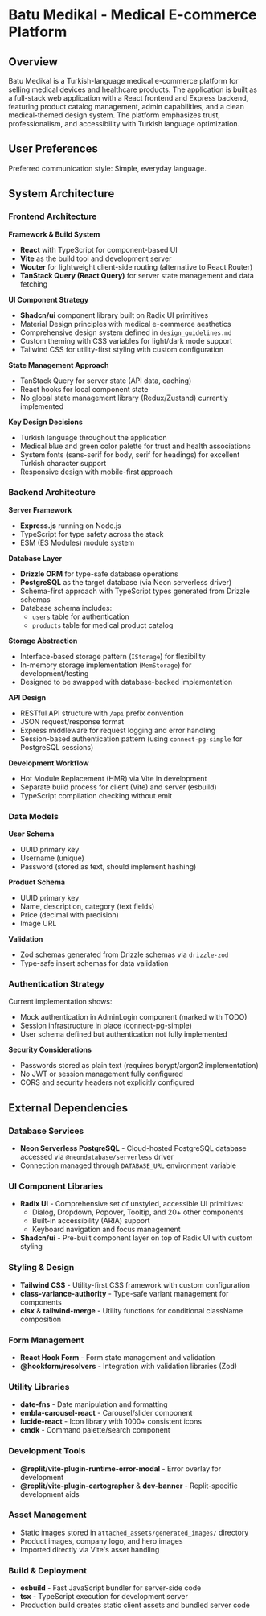 # Batu Medikal - Medical E-commerce Platform

## Overview

Batu Medikal is a Turkish-language medical e-commerce platform for selling medical devices and healthcare products. The application is built as a full-stack web application with a React frontend and Express backend, featuring product catalog management, admin capabilities, and a clean medical-themed design system. The platform emphasizes trust, professionalism, and accessibility with Turkish language optimization.

## User Preferences

Preferred communication style: Simple, everyday language.

## System Architecture

### Frontend Architecture

**Framework & Build System**
- **React** with TypeScript for component-based UI
- **Vite** as the build tool and development server
- **Wouter** for lightweight client-side routing (alternative to React Router)
- **TanStack Query (React Query)** for server state management and data fetching

**UI Component Strategy**
- **Shadcn/ui** component library built on Radix UI primitives
- Material Design principles with medical e-commerce aesthetics
- Comprehensive design system defined in `design_guidelines.md`
- Custom theming with CSS variables for light/dark mode support
- Tailwind CSS for utility-first styling with custom configuration

**State Management Approach**
- TanStack Query for server state (API data, caching)
- React hooks for local component state
- No global state management library (Redux/Zustand) currently implemented

**Key Design Decisions**
- Turkish language throughout the application
- Medical blue and green color palette for trust and health associations
- System fonts (sans-serif for body, serif for headings) for excellent Turkish character support
- Responsive design with mobile-first approach

### Backend Architecture

**Server Framework**
- **Express.js** running on Node.js
- TypeScript for type safety across the stack
- ESM (ES Modules) module system

**Database Layer**
- **Drizzle ORM** for type-safe database operations
- **PostgreSQL** as the target database (via Neon serverless driver)
- Schema-first approach with TypeScript types generated from Drizzle schemas
- Database schema includes:
  - `users` table for authentication
  - `products` table for medical product catalog

**Storage Abstraction**
- Interface-based storage pattern (`IStorage`) for flexibility
- In-memory storage implementation (`MemStorage`) for development/testing
- Designed to be swapped with database-backed implementation

**API Design**
- RESTful API structure with `/api` prefix convention
- JSON request/response format
- Express middleware for request logging and error handling
- Session-based authentication pattern (using `connect-pg-simple` for PostgreSQL sessions)

**Development Workflow**
- Hot Module Replacement (HMR) via Vite in development
- Separate build process for client (Vite) and server (esbuild)
- TypeScript compilation checking without emit

### Data Models

**User Schema**
- UUID primary key
- Username (unique)
- Password (stored as text, should implement hashing)

**Product Schema**
- UUID primary key
- Name, description, category (text fields)
- Price (decimal with precision)
- Image URL

**Validation**
- Zod schemas generated from Drizzle schemas via `drizzle-zod`
- Type-safe insert schemas for data validation

### Authentication Strategy

Current implementation shows:
- Mock authentication in AdminLogin component (marked with TODO)
- Session infrastructure in place (connect-pg-simple)
- User schema defined but authentication not fully implemented

**Security Considerations**
- Passwords stored as plain text (requires bcrypt/argon2 implementation)
- No JWT or session management fully configured
- CORS and security headers not explicitly configured

## External Dependencies

### Database Services
- **Neon Serverless PostgreSQL** - Cloud-hosted PostgreSQL database accessed via `@neondatabase/serverless` driver
- Connection managed through `DATABASE_URL` environment variable

### UI Component Libraries
- **Radix UI** - Comprehensive set of unstyled, accessible UI primitives:
  - Dialog, Dropdown, Popover, Tooltip, and 20+ other components
  - Built-in accessibility (ARIA) support
  - Keyboard navigation and focus management
- **Shadcn/ui** - Pre-built component layer on top of Radix UI with custom styling

### Styling & Design
- **Tailwind CSS** - Utility-first CSS framework with custom configuration
- **class-variance-authority** - Type-safe variant management for components
- **clsx** & **tailwind-merge** - Utility functions for conditional className composition

### Form Management
- **React Hook Form** - Form state management and validation
- **@hookform/resolvers** - Integration with validation libraries (Zod)

### Utility Libraries
- **date-fns** - Date manipulation and formatting
- **embla-carousel-react** - Carousel/slider component
- **lucide-react** - Icon library with 1000+ consistent icons
- **cmdk** - Command palette/search component

### Development Tools
- **@replit/vite-plugin-runtime-error-modal** - Error overlay for development
- **@replit/vite-plugin-cartographer** & **dev-banner** - Replit-specific development aids

### Asset Management
- Static images stored in `attached_assets/generated_images/` directory
- Product images, company logo, and hero images
- Imported directly via Vite's asset handling

### Build & Deployment
- **esbuild** - Fast JavaScript bundler for server-side code
- **tsx** - TypeScript execution for development server
- Production build creates static client assets and bundled server code